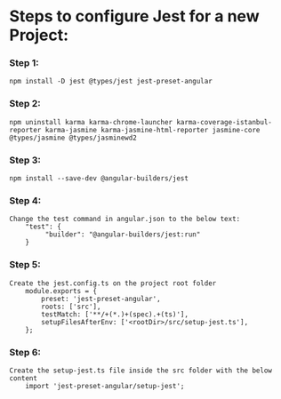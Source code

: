 # Steps to configure Jest for a new Project:

### Step 1: 
    npm install -D jest @types/jest jest-preset-angular
### Step 2:
    npm uninstall karma karma-chrome-launcher karma-coverage-istanbul-reporter karma-jasmine karma-jasmine-html-reporter jasmine-core @types/jasmine @types/jasminewd2
### Step 3:
    npm install --save-dev @angular-builders/jest
### Step 4: 
    Change the test command in angular.json to the below text:
        "test": {
             "builder": "@angular-builders/jest:run"
        }
### Step 5:
    Create the jest.config.ts on the project root folder
        module.exports = {
            preset: 'jest-preset-angular',
            roots: ['src'],
            testMatch: ['**/+(*.)+(spec).+(ts)'],
            setupFilesAfterEnv: ['<rootDir>/src/setup-jest.ts'],
        };
### Step 6:
    Create the setup-jest.ts file inside the src folder with the below content      
        import 'jest-preset-angular/setup-jest';
